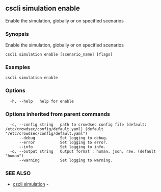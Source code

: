 ## cscli simulation enable

Enable the simulation, globally or on specified scenarios

### Synopsis

Enable the simulation, globally or on specified scenarios

```
cscli simulation enable [scenario_name] [flags]
```

### Examples

```
cscli simulation enable
```

### Options

```
  -h, --help   help for enable
```

### Options inherited from parent commands

```
  -c, --config string   path to crowdsec config file (default: /etc/crowdsec/config/default.yaml) (default "/etc/crowdsec/config/default.yaml")
      --debug           Set logging to debug.
      --error           Set logging to error.
      --info            Set logging to info.
  -o, --output string   Output format : human, json, raw. (default "human")
      --warning         Set logging to warning.
```

### SEE ALSO

* [cscli simulation](cscli_simulation.md)	 - 


